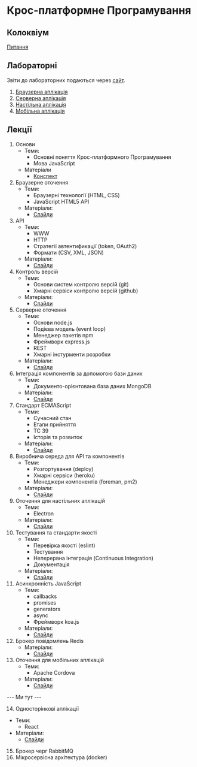 # Крос-платформне Програмування

## Колоквіум
[Питання](docs/quiz-first.md)

## Лабораторні
Звіти до лабораторних подаються через [сайт](http://novel.university).

1. [Браузерна аплікація](labs/01-browser.md)
2. [Серверна аплікація](labs/02-server.md)
3. [Настільна аплікація](labs/03-desktop.md)
4. [Мобільна аплікація](labs/04-mobile.md)

## Лекції
1. Основи
    - Теми:
      - Основні поняття Крос-платформного Програмування
      - Мова JavaScript
    - Матеріали
      - [Конспект](lectures/01-javascript.md)
2. Браузерне оточення
    - Теми:
      - Браузерні технології (HTML, CSS)
      - JavaScript HTML5 API
    - Матеріали:
      - [Слайди](https://vntu-kpp.herokuapp.com/slides/02-browser)
3. API
    - Теми:
      - WWW
      - HTTP
      - Стратегії автентификації (token, OAuth2)
      - Формати (CSV, XML, JSON)
    - Матеріали:
      - [Слайди](https://vntu-kpp.herokuapp.com/slides/03-api)
4. Контроль версій
    - Теми:
      - Основи систем контролю версій (git)
      - Хмарні сервіси контролю версій (github)
    - Матеріали:
      - [Слайди](https://vntu-kpp.herokuapp.com/slides/04-git)
5. Серверне оточення
    - Теми:
      - Основи node.js
      - Подієва модель (event loop)
      - Менеджер пакетів npm
      - Фреймворк express.js
      - REST
      - Хмарні інстурменти розробки
    - Матеріали:
      - [Слайди](https://vntu-kpp.herokuapp.com/slides/05-node)
6. Інтеграція компонентів за допомогою бази даних
    - Теми:
      - Документо-орієнтована база даних MongoDB
    - Матеріали:
      - [Слайди](https://vntu-kpp.herokuapp.com/slides/06-db)
7. Стандарт ECMAScript
    - Теми:
      - Сучасний стан
      - Етапи прийняття
      - TC 39
      - Історія та розвиток
    - Матеріали:
      - [Слайди](https://vntu-kpp.herokuapp.com/slides/07-ecma)
8. Виробнича середа для API та компонентів
    - Теми:
      - Розгортування (deploy)
      - Хмарні сервіси (heroku)
      - Менеджери компонентів (foreman, pm2)
    - Матеріали:
      - [Слайди](https://vntu-kpp.herokuapp.com/slides/08-production)
9. Оточення для настільних аплікацій
    - Теми:
      - Electron
    - Матеріали:
      - [Слайди](https://vntu-kpp.herokuapp.com/slides/09-electron)
10. Тестування та стандарти якості
    - Теми:
      - Перевірка якості (eslint)
      - Тестування
      - Неперервна інтеграція (Continuous Integration)
      - Документація
    - Матеріали:
      - [Слайди](https://vntu-kpp.herokuapp.com/slides/10-testing)
11. Асинхронність JavaScript
    - Теми:
      - callbacks
      - promises
      - generators
      - async
      - Фреймворк koa.js
    - Матеріали:
      - [Слайди](https://vntu-kpp.herokuapp.com/slides/11-async)
12. Брокер повідомлень Redis
    - Матеріали:
      - [Слайди](https://vntu-kpp.herokuapp.com/slides/12-redis)
13. Оточення для мобільних аплікацій
    - Теми:
      - Apache Cordova
    - Матеріали:
      - [Слайди](https://vntu-kpp.herokuapp.com/slides/13-cordova)

--- Ми тут ---

14. Односторінкові аплікації
  - Теми:
    - React
  - Матеріали:
    - [Слайди](https://vntu-kpp.herokuapp.com/slides/14-react)

15. Брокер черг RabbitMQ
16. Мікросервісна архітектура (docker)
